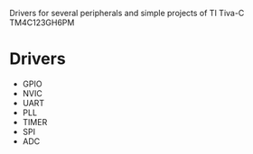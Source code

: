 Drivers for several peripherals and simple projects of TI Tiva-C TM4C123GH6PM

# Drivers
- GPIO
- NVIC
- UART
- PLL
- TIMER
- SPI
- ADC
